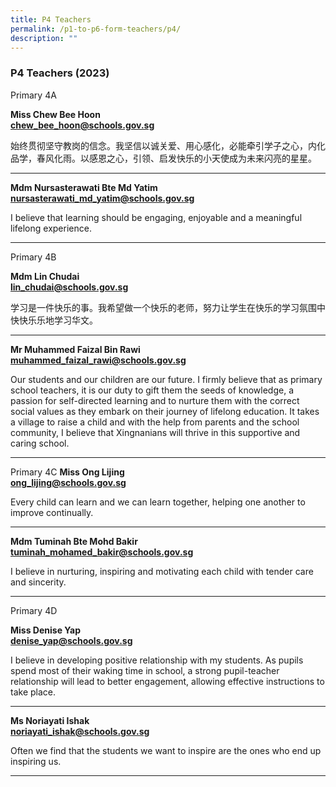 ```yaml
---
title: P4 Teachers
permalink: /p1-to-p6-form-teachers/p4/
description: ""
---
```

### P4 Teachers (2023)


Primary 4A 

**Miss Chew Bee Hoon** <br>
[**chew_bee_hoon@schools.gov.sg**](mailto:chew_bee_hoon@schools.gov.sg)

始终贯彻坚守教岗的信念。我坚信以诚关爱、用心感化，必能牵引学子之心，内化品学，春风化雨。以感恩之心，引领、启发快乐的小天使成为未来闪亮的星星。

* * *

**Mdm Nursasterawati Bte Md Yatim** <br>
[**nursasterawati_md_yatim@schools.gov.sg**](mailto:nursasterawati_md_yatim@schools.gov.sg)

I believe that learning should be engaging, enjoyable and a meaningful lifelong experience.

* * *

Primary 4B

**Mdm Lin Chudai** <br>
[**lin_chudai@schools.gov.sg**](mailto:lin_chudai@schools.gov.sg)

学习是一件快乐的事。我希望做一个快乐的老师，努力让学生在快乐的学习氛围中快快乐乐地学习华文。

* * *

**Mr Muhammed Faizal Bin Rawi** <br>
[**muhammed_faizal_rawi@schools.gov.sg**](mailto:muhammed_faizal_rawi@schools.gov.sg)

Our students and our children are our future. I firmly believe that as primary school teachers, it is our duty to gift them the seeds of knowledge, a passion for self-directed learning and to nurture them with the correct social values as they embark on their journey of lifelong education. It takes a village to raise a child and with the help from parents and the school community, I believe that Xingnanians will thrive in this supportive and caring school.

* * *

Primary 4C
**Miss Ong Lijing** <br>
[**ong_lijing@schools.gov.sg**](mailto:ong_lijing@schools.gov.sg)

Every child can learn and we can learn together, helping one another to improve continually.

* * *

**Mdm Tuminah Bte Mohd Bakir** <br>
[**tuminah_mohamed_bakir@schools.gov.sg**](mailto:tuminah_mohamed_bakir@schools.gov.sg)

I believe in nurturing, inspiring and motivating each child with tender care and sincerity.

* * *

Primary 4D

**Miss Denise Yap** <br>
[**denise_yap@schools.gov.sg**](mailto:denise_yap@schools.gov.sg)

I believe in developing positive relationship with my students. As pupils spend most of their waking time in school, a strong pupil-teacher relationship will lead to better engagement, allowing effective instructions to take place.

* * *

**Ms Noriayati Ishak** <br>
[**noriayati_ishak@schools.gov.sg**](mailto:noriayati_ishak@schools.gov.sg)

Often we find that the students we want to inspire are the ones who end up inspiring us.

* * *
